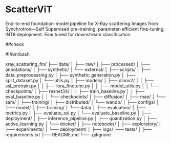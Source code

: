 # ScatterViT
End-to-end foundation-model pipeline for X-Ray scattering Images from Synchrotron—Self Supervised pre-training, parameter-efficient fine-tuning, INT8 deployment. Fine tuned for downstream classification. 

##check

#!/bin/bash

xray_scattering_fm/
├── data/
│   ├── raw/
│   ├── processed/
│   ├── annotations/
│   ├── synthetic/
│   └── external/
│
├── scripts/
│   ├── data_preprocessing.py
│   ├── synthetic_generation.py
│   ├── split_dataset.py
│   └── utils.py
│
├── models/
│   ├── dinov2/
│   │   ├── ssl_pretrain.py
│   │   ├── lora_finetune.py
│   │   ├── model_utils.py
│   │   └── checkpoints/
│   ├── resnet34/
│   │   ├── train_baseline.py
│   │   ├── eval_baseline.py
│   │   └── checkpoints/
│   ├── diffusion/
│   ├── mae/
│   └── sam/
│
├── training/
│   ├── distributed/
│   └── wandb/
│
├── configs/
│   ├── model/
│   ├── training/
│   └── data/
│
├── evaluation/
│   ├── metrics.py
│   ├── evaluate_ssl.py
│   └── evaluate_baseline.py
│
├── deployment/
│   ├── inference_pipeline.py
│   ├── quantization.py
│   ├── active_learning.py
│   └── docker/
│
├── notebooks/
│   ├── exploratory/
│   ├── experiments/
│   └── deployment/
│
├── logs/
├── tests/
│
├── requirements.txt
├── README.md
└── .gitignore

